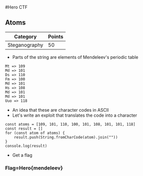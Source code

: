 #Hero CTF
## Atoms

Category | Points 
--- | --- 
Steganography| 50 


- Parts of the string are elements of Mendeleev's periodic table

```
Mt => 109
Md => 101
Ds => 110
Fm => 100
Md => 101
Hs => 108
Md => 101
Md => 101
Uuo => 118
```

- An idea  that these are character codes in ASCII 
- Let's write an exploit that translates the code into a character 
```
const atoms = [109, 101, 110, 100, 101, 108, 101, 101, 118] 
const result = [] 
for (const atom of atoms) {
    result.push(String.fromCharCode(atom).join(""))
} 
console.log(result)
```
- Get a flag

### Flag=Hero{mendeleev}